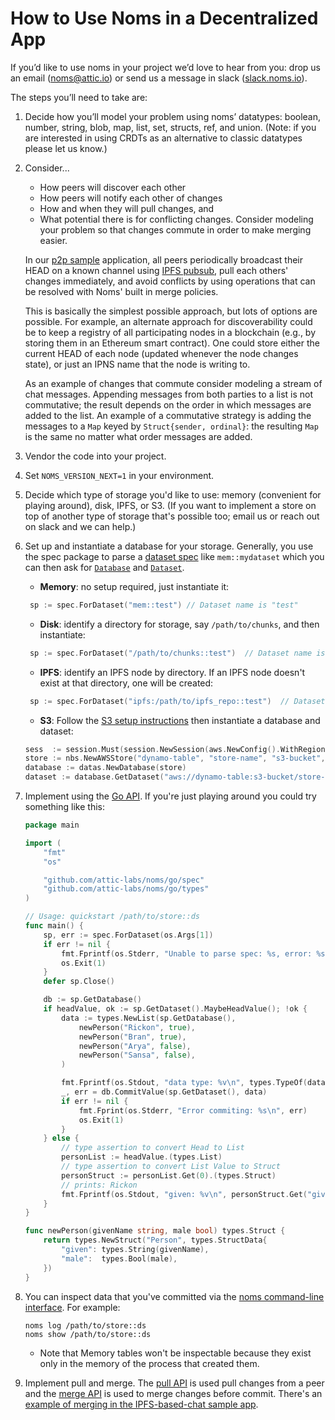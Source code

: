 # How to Use Noms in a Decentralized App

If you’d like to use noms in your project we’d love to hear from you:
drop us an email ([noms@attic.io](mailto:noms@attic.io)) or send us a
message in slack ([slack.noms.io](http://slack.noms.io)).

The steps you’ll need to take are:

1. Decide how you’ll model your problem using noms’ datatypes: boolean,
  number, string, blob, map, list, set, structs, ref, and
  union. (Note: if you are interested in using CRDTs as an alternative
  to classic datatypes please let us know.)
1. Consider...
    * How peers will discover each other
    * How peers will notify each other of changes
    * How and when they will pull changes, and 
    * What potential there is for conflicting changes. Consider modeling
    your problem so that changes commute in order to make merging
    easier.  

   In our [p2p sample](https://github.com/attic-labs/noms/blob/master/doc/decent/demo-p2p-chat.md) application, all peers periodically broadcast their HEAD on a known channel using [IPFS pubsub](https://ipfs.io/blog/25-pubsub/), pull each others' changes immediately, and avoid conflicts by using operations that can be resolved with Noms' built in merge policies.
   
   This is basically the simplest possible approach, but lots of options are possible. For example, an alternate approach for discoverability could be to keep a registry of all participating nodes in a blockchain (e.g., by storing them in an Ethereum smart contract). One could store either the current HEAD of each node (updated whenever the node changes state), or just an IPNS name that the node is writing to.
    
   As an example of changes that commute consider modeling a stream
    of chat messages. Appending messages from both parties to a list
    is not commutative; the result depends on the order in which
    messages are added to the list. An example of a commutative
    strategy is adding the messages to a `Map` keyed by
    `Struct{sender, ordinal}`: the resulting `Map` is the same no
    matter what order messages are added.

1. Vendor the code into your project. 
1. Set `NOMS_VERSION_NEXT=1` in your environment.
1. Decide which type of storage you'd like to use: memory (convenient for playing around), disk, IPFS, or S3. (If you want to implement a store on top of another type of storage that's possible too; email us or reach out on slack and we can help.)
1. Set up and instantiate a database for your storage. Generally, you use the spec package to parse a [dataset spec](https://github.com/attic-labs/noms/blob/master/doc/spelling.md) like `mem::mydataset` which you can then ask for  [`Database`](https://github.com/attic-labs/noms/blob/master/go/datas/database.go) and [`Dataset`](https://github.com/attic-labs/noms/blob/master/go/datas/dataset.go).
   * **Memory**: no setup required, just instantiate it:
   ```go
    sp := spec.ForDataset("mem::test") // Dataset name is "test"
   ```
   * **Disk**: identify a directory for storage, say `/path/to/chunks`, and then instantiate:
   ```go
    sp := spec.ForDataset("/path/to/chunks::test")  // Dataset name is "test"
   ```
   * **IPFS**: identify an IPFS node by directory. If an IPFS node doesn't exist at that directory, one will be created:
   ```go
    sp := spec.ForDataset("ipfs:/path/to/ipfs_repo::test")  // Dataset name is "test"
   ```
   * **S3**: Follow the [S3 setup instructions](https://github.com/attic-labs/noms/blob/master/go/nbs/NBS-on-AWS.md) then instantiate a database and dataset:
    ```go
    sess  := session.Must(session.NewSession(aws.NewConfig().WithRegion("us-west-2")))
    store := nbs.NewAWSStore("dynamo-table", "store-name", "s3-bucket", s3.New(sess), dynamodb.New(sess), 1<<28))
    database := datas.NewDatabase(store)
    dataset := database.GetDataset("aws://dynamo-table:s3-bucket/store-name::test")  // Dataset name is "test"
    ```
1. Implement using the [Go API](https://github.com/attic-labs/noms/blob/master/doc/go-tour.md). If you're just playing around you could try something like this:
    ```go
    package main
    
    import (
        "fmt"
        "os"
    
        "github.com/attic-labs/noms/go/spec"
        "github.com/attic-labs/noms/go/types"
    )
    
    // Usage: quickstart /path/to/store::ds
    func main() {
        sp, err := spec.ForDataset(os.Args[1])
        if err != nil {
            fmt.Fprintf(os.Stderr, "Unable to parse spec: %s, error: %s\n", sp, err)
            os.Exit(1)
        }
        defer sp.Close()
    
        db := sp.GetDatabase()
        if headValue, ok := sp.GetDataset().MaybeHeadValue(); !ok {
            data := types.NewList(sp.GetDatabase(),
                newPerson("Rickon", true),
                newPerson("Bran", true),
                newPerson("Arya", false),
                newPerson("Sansa", false),
            )
    
            fmt.Fprintf(os.Stdout, "data type: %v\n", types.TypeOf(data).Describe())
            _, err = db.CommitValue(sp.GetDataset(), data)
            if err != nil {
                fmt.Fprint(os.Stderr, "Error commiting: %s\n", err)
                os.Exit(1)
            }
        } else {
            // type assertion to convert Head to List
            personList := headValue.(types.List)
            // type assertion to convert List Value to Struct
            personStruct := personList.Get(0).(types.Struct)
            // prints: Rickon
            fmt.Fprintf(os.Stdout, "given: %v\n", personStruct.Get("given"))
        }
    }
    
    func newPerson(givenName string, male bool) types.Struct {
        return types.NewStruct("Person", types.StructData{
            "given": types.String(givenName),
            "male":  types.Bool(male),
        })
    }
    ```
1. You can inspect data that you've committed via the [noms command-line interface](https://github.com/attic-labs/noms/blob/master/doc/cli-tour.md). For example:
    ```
    noms log /path/to/store::ds
    noms show /path/to/store::ds
    ```
    * Note that Memory tables won't be inspectable because they exist only in the memory of the process that created them. 
1. Implement pull and merge. The [pull API](../../go/datas/pull.go) is used pull changes from a peer and the [merge API](../../go/merge/) is used to merge changes before commit. There's an [example of merging in the IPFS-based-chat sample
    app](https://github.com/attic-labs/noms/blob/master/samples/go/ipfs-chat/pubsub.go). 
